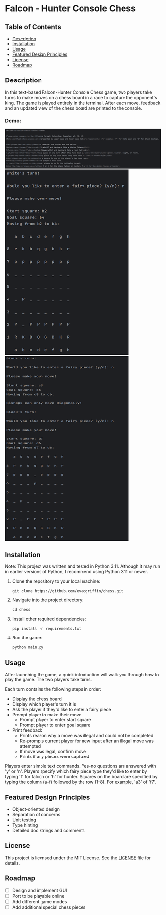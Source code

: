 # Falcon - Hunter Console Chess

## Table of Contents

- [Description](#description)
- [Installation](#installation)
- [Usage](#usage)
- [Featured Design Principles](#featured-design-principles)
- [License](#license)
- [Roadmap](#roadmap)

## Description

In this text-based Falcon-Hunter Console Chess game, two players take turns to make moves on a chess board in a race to 
capture the opponent's king. The game is played entirely in the terminal. After each move, feedback and an updated view 
of the chess board are printed to the console.

### Demo:

<img src="assets/chess_intro.png" alt="Game introduction">
<img src="assets/chess_demo1.png" alt="Demo white moves a piece" width="400" height="600">
<img src="assets/chess_demo2.png" alt="Demo black moves a piece" width="400" height="600">

## Installation

Note: This project was written and tested in Python 3.11. Although it may run in earlier versions of Python, I recommend 
using Python 3.11 or newer.

1. Clone the repository to your local machine:
    ```shell
    git clone https://github.com/evacgriffin/chess.git
   ```
2. Navigate into the project directory:
   ```shell
   cd chess
   ```
3. Install other required dependencies:
   ```shell
   pip install -r requirements.txt
   ```
4. Run the game:
   ```shell
   python main.py
   ```

## Usage

After launching the game, a quick introduction will walk you through how to play the game. The two players take turns.

Each turn contains the following steps in order:

- Display the chess board
- Display which player's turn it is
- Ask the player if they'd like to enter a fairy piece
- Prompt player to make their move
   * Prompt player to enter start square
   * Prompt player to enter goal square
- Print feedback
   * Prints reason why a move was illegal and could not be completed
   * Re-prompts current player for new input after an illegal move was attempted
   * If move was legal, confirm move
   * Prints if any pieces were captured

Players enter simple text commands. Yes-no questions are answered with 'y' or 'n'. Players specify which fairy piece
type they'd like to enter by typing 'f' for falcon or 'h' for hunter.
Squares on the board are specified by typing the column (a-f) followed by the row (1-8). For example, 'a3'
of 'f7'.

## Featured Design Principles

- Object-oriented design
- Separation of concerns
- Unit testing
- Type hinting
- Detailed doc strings and comments

## License

This project is licensed under the MIT License. See the [LICENSE](LICENSE) file for details.

## Roadmap

- [ ] Design and implement GUI
- [ ] Port to be playable online
- [ ] Add different game modes
- [ ] Add additional special chess pieces